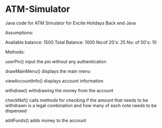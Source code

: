 ATM-Simulator
=============

Java code for ATM Simulator for Excite Holidays Back end Java 

Assumptions:

Available balance: 1500
Total Balance: 1000
No:of 20's: 25
No: of 50's: 10

Methods:

userPin()
input the pin without any authentication


drawMainMenu()
displays the main menu

viewAccountInfo()
displays account information

withdraw()
withdrawing the money from the account

checkNsf()
calls methods for checking if the amount that needs to be withdrawn is a legal combination and how many of each note needs 
to be dispensed

addFunds()
adds money to the account
